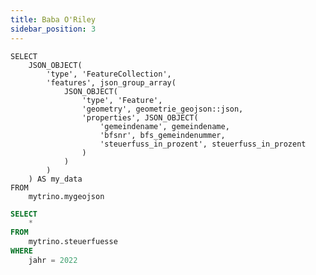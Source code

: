 ```yaml
---
title: Baba O'Riley
sidebar_position: 3
---
```


```my_queryXXXXX
SELECT
    JSON_OBJECT(
        'type', 'FeatureCollection',
        'features', json_group_array(
            JSON_OBJECT(
                'type', 'Feature',
                'geometry', geometrie_geojson::json,
                'properties', JSON_OBJECT(
                    'gemeindename', gemeindename,
                    'bfsnr', bfs_gemeindenummer,
                    'steuerfuss_in_prozent', steuerfuss_in_prozent
                )
            )
        )
    ) AS my_data
FROM 
    mytrino.mygeojson
```

```sql my_query
SELECT
    *
FROM 
    mytrino.steuerfuesse
WHERE 
    jahr = 2022
```

<AreaMap 
    data={my_query} 
    areaCol=gemeinde
    geoJsonUrl='/kanton_solothurn.geojson'
    geoId=gemeindename
    value=steuerfuss_in_prozent
    height=600
/>
